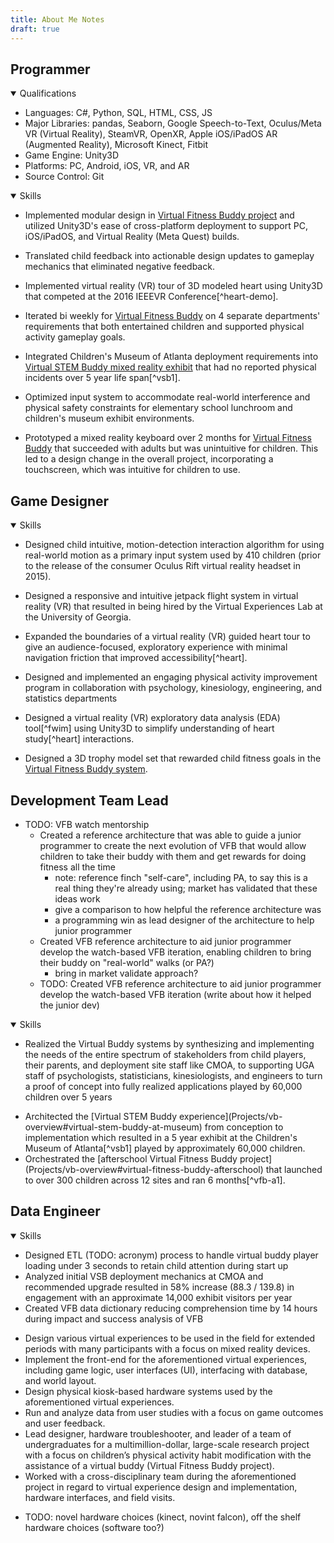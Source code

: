 ```yaml
---
title: About Me Notes
draft: true
---
```


## Programmer

<details open>
    <summary>Qualifications</summary>

- Languages: C#, Python, SQL, HTML, CSS, JS
- Major Libraries: pandas, Seaborn, Google Speech-to-Text, Oculus/Meta VR (Virtual Reality), SteamVR, OpenXR, Apple iOS/iPadOS AR (Augmented Reality), Microsoft Kinect, Fitbit
- Game Engine: Unity3D
- Platforms: PC, Android, iOS, VR, and AR
- Source Control: Git

</details>

<details open>
    <summary>Skills</summary>
    <p><!-- this is here to put space between summary and words while still keeping the stats table looking like I want AND doesn't put a box around the contained text here. TODO: find a better solution to this. --></p>

- Implemented modular design in [Virtual Fitness Buddy project](Projects/vb-overview) and utilized Unity3D's ease of cross-platform deployment to support PC, iOS/iPadOS, and Virtual Reality (Meta Quest) builds.
- Translated child feedback into actionable design updates to gameplay mechanics that eliminated negative feedback. <!-- TODO: here or game design or other? -->
- Implemented virtual reality (VR) tour of 3D modeled heart using Unity3D that competed at the 2016 IEEEVR Conference[^heart-demo]. <!-- TODO: video link?? cite workshop paper? -->
- Iterated bi weekly for [Virtual Fitness Buddy](Projects/vb-overview#virtual-fitness-buddy-afterschool) on 4 separate departments' requirements that both entertained children and supported physical activity gameplay goals. <!-- TODO: here or game designer or other?? -->
- Integrated Children's Museum of Atlanta deployment requirements into [Virtual STEM Buddy mixed reality exhibit](Projects/vb-overview#virtual-stem-buddy-at-museum) that had no reported physical incidents over 5 year life span[^vsb1]. <!-- TODO: link to CMOA homepage?? -->
- Optimized input system to accommodate real-world interference and physical safety constraints for elementary school lunchroom and children's museum exhibit environments.


- Prototyped a mixed reality keyboard over 2 months for [Virtual Fitness Buddy](Projects/vb-overview#virtual-fitness-buddy-afterschool) that succeeded with adults but was unintuitive for children. This led to a design change in the overall project, incorporating a touchscreen, which was intuitive for children to use. <!-- TODO: is this additional sentence good??? -->

</details>

## Game Designer

<details open>
    <summary>Skills</summary>

- Designed child intuitive, motion-detection interaction algorithm for using real-world motion as a primary input system used by 410 children (prior to the release of the consumer Oculus Rift virtual reality headset in 2015). <!-- TODO: put a ref here? but to what? dissertation? -->
- Designed a responsive and intuitive jetpack flight system in virtual reality (VR) that resulted in being hired by the Virtual Experiences Lab at the University of Georgia. <!-- TODO: link if there is a specific one for it/its video -->
- Expanded the boundaries of a virtual reality (VR) guided heart tour to give an audience-focused, exploratory experience with minimal navigation friction that improved accessibility[^heart]. <!-- TODO: cite heart demo paper too? -->
- Designed and implemented an engaging physical activity improvement program in collaboration with psychology, kinesiology, engineering, and statistics departments
- Designed a virtual reality (VR) exploratory data analysis (EDA) tool[^fwim] using Unity3D to simplify understanding of heart study[^heart] interactions. <!-- TODO: are cites in good places? cite heart demo paper too? --> <!-- TODO: here, programming, or otherwise? -->


- Designed a 3D trophy model set that rewarded child fitness goals in the [Virtual Fitness Buddy system](Projects/vb-overview#virtual-fitness-buddy-at-home).

</details>

## Development Team Lead
<!-- TODO: just rename team lead? --> <!-- TODO: keep this? -->

- TODO: VFB watch mentorship
  - Created a reference architecture that was able to guide a junior programmer to create the next evolution of VFB that would allow children to take their buddy with them and get rewards for doing fitness all the time 
    - note: reference finch "self-care", including PA, to say this is a real thing they're already using; market has validated that these ideas work
    - give a comparison to how helpful the reference architecture was
    - a programming win as lead designer of the architecture to help junior programmer
  - Created VFB reference architecture to aid junior programmer develop the watch-based VFB iteration, enabling children to bring their buddy on "real-world" walks (or PA?)
    - bring in market validate approach?
  - TODO: Created VFB reference architecture to aid junior programmer develop the watch-based VFB iteration (write about how it helped the junior dev)

<details open>
    <summary>Skills</summary>

- Realized the Virtual Buddy systems by synthesizing and implementing the needs of the entire spectrum of stakeholders from child players, their parents, and deployment site staff like CMOA, to supporting UGA staff of psychologists, statisticians, kinesiologists, and engineers to turn a proof of concept into fully realized applications played by 60,000 children over 5 years
<!-- - turn this into bullet point as elevator pitch on why I was good in field; got it deployed and all they had to do was plug in; captured data when working that met needs of departments involved; app worked for kids; work with parents; was easy on site staff b/c only plugin and turn on tv; managed stakeholders across domains well
  - tech support bullet point regarding site staff feedback and implementation
  - things to note:
    - site staff: kiosk designed for anyone to rollout and setup; worked with them to setup app bounds (safety)
    - professors/researchers: data logging automatically inside app; designed to their requirements
    - kids: able to engage and use app
    - parents: easy to use website for reviews; able to play with app
  - situation: designing, implementing, and troubleshooting VFB app
  - task: buy in across domains; certain requirements for different folks
  - actions: meet design requirements for site staff and researchers; make engaging and intuitive to use for players
  - Evolution:
    - While designing and implementing VFB apps, I needed to keep design requirements for various stakeholders in mind
    - Designed and implemented VFB apps according to requirements from 4 stakeholder groups (site staff, researchers, children, and parents)
      - think of this as selling these stakeholders on VFB app
      - didn't just apply to design and implementation; also applied throughout lifetime and several deployments of app
    - Designed and maintained VFB apps based on implementation requirements from 4 stakeholder groups throughout study
      - doesn't really emphasize what I did
    - Updated and maintained VFB app based on feedback from 4 stakeholder groups throughout study
    - Designed and updated VFB app to accommodate quick and easy setup and observation by site staff, data logging for researchers, easy of use and entertaining requirement from players (child and parent)
    - Accommodated stakeholder requirements/feedback while designing and updating VFB app, including setup by site staff, automated data logging for researchers, and ease of use and engagement for both child and parent players
    - Designed and maintained (implemented?) VFB apps while accommodating stakeholders, including easy of setup for site staff, automatic data logging for researchers, and intuitiveness, amplified immersion/engagement(?), and safety for both child and parental players
  - Don't really like the direction I went but has been hard to break away from it so moving on for now
    - maybe spearheaded
    - Accommodated stakeholder requirements and feedback...
  - one thing I don't like here is that some of these were anticipatory and not really requirements, ex: ease of setup for site staff
  - Anticipated and accommodated stakeholder requirements and feedback...
- Realized the VFB system by synthesizing and implementing the needs of the entire community of stakeholders by engaging children, parents, and deployment site staff like CMOA as well as by supporting UGA staff of psychologists, statisticians, kinesiologists, and engineers to turn a proof of concept into fully realized applications played by 60,000 children over 5 years
- Realized the Virtual Buddy systems by synthesizing and implementing the needs of the entire spectrum of stakeholders from child players, their parents, and deployment site staff like CMOA, to supporting UGA staff of psychologists, statisticians, kinesiologists, and engineers to turn a proof of concept into fully realized applications played by 60,000 children over 5 years -->
- <!--Led and a-->Architected the [Virtual STEM Buddy experience](Projects/vb-overview#virtual-stem-buddy-at-museum) from conception to implementation which resulted in a 5 year exhibit at the Children's Museum of Atlanta[^vsb1] played by approximately 60,000 children.
- <!-- TODO: as team lead-->Orchestrated the [afterschool Virtual Fitness Buddy project](Projects/vb-overview#virtual-fitness-buddy-afterschool) that launched to over 300 children across 12 sites and ran 6 months[^vfb-a1].<!-- TODO: include c2 or just c1 (155child, 7)sites?? -->

</details>

## Data Engineer

<details open>
    <summary>Skills</summary>

- Designed ETL (TODO: acronym) process to handle virtual buddy player loading under 3 seconds to retain child attention during start up
- Analyzed initial VSB deployment mechanics at CMOA and recommended upgrade resulted in 58% increase (88.3 / 139.8) in engagement with an approximate 14,000 exhibit visitors per year <!-- with 39% increase (13.6 / 18.9) in LH plays/day between upgrades 2 and 3 and in corresponding time frame slingshot saw 9% increase (23.7 / 25.8); 58% (88.3 / 139.8) in play time/game and 15% (100.0 / 115.3) for slingshot -->
- Created VFB data dictionary reducing comprehension time by 14 hours during impact and success analysis of VFB 
<!-- - TODO: fix this: Created a data dictionary that reduced the 4 person analysis team's time to understand VFB by 14 hours per person across 5 iterations 
  - Note: 4 person analysis team; 14 hours reduced; 5 VFB iterations
  - Created data dictionary which reduced time needed (necessary?) to interpret variables by 14 hours per analysis team member across 5 VFB iterations
  - Created data dictionary which reduced parameter interpretation time by 14 hours per analysis team member across 5 VFB iterations
  - Created data dictionary for VFB analysis team which reduced parameter interpretation time by 14 hours per member across 5iterations
  - Created data dictionary for VFB analysis team which reduced interpretation time by 14 hours per member across 5 iterations
  - Created VFB data dictionary which reduced interpretation time by 14 hours per analysis team member across 5 iterations
  - Created VFB data dictionary which reduced analysis team('s) interpretation time by 14 hours per member across 5 iterations
  - Created VFB data dictionary which reduced each analysis team member's interpretation time by 14 hours across 5 iterations
  - NOTE: Comprend/comprehension might be a good word to use too (instead of interpret/interpretation)
  - NOTE: keep data over parameter since data dictionary is a term? Yes do in regards to data dictionary as a phrase
  - Created VFB data dictionary which reduced each analysis team member's comprehension time by 14 hours across 5 iterations
  - Created VFB data dictionary reducing comprehension time by 14 hours during impact and success analysis of VFB -->

</details>

<!-- ## UI/UX Designer

<details open>
    <summary>Skills</summary>
</details> -->

<!-- ## QA

<details open>
    <summary>Skills</summary>
    <p>TODO:?</p>
</details> -->

<!-- ## Field Engineer

<details open>
    <summary>Skills</summary>
    <p>TODO:?</p>
</details> -->
<!-- ### Hardware Designer -->

<!-- old bullet points -->
- Design various virtual experiences to be used in the field for extended periods with many participants with a focus on mixed reality devices.
- Implement the front-end for the aforementioned virtual experiences, including game logic, user interfaces (UI), interfacing with database, and world layout.
- Design physical kiosk-based hardware systems used by the aforementioned virtual experiences.
- Run and analyze data from user studies with a focus on game outcomes and user feedback.
- Lead designer, hardware troubleshooter, and leader of a team of undergraduates for a multimillion-dollar, large-scale research project with a focus on children’s physical activity habit modification with the assistance of a virtual buddy (Virtual Fitness Buddy project).
- Worked with a cross-disciplinary team during the aforementioned project in regard to virtual experience design and implementation, hardware interfaces, and field visits.

<!--- Ideas to massage --->
- TODO: novel hardware choices (kinect, novint falcon), off the shelf hardware choices (software too?)